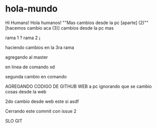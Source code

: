 # hola-mundo
Hi Humans! Hola humanos!
""Mas cambios desde la pc [aparte] (2)""
[hacemos cambio aca (3)]
cambios desde la pc
mas


rama 1 ?
rama 2 ¡

haciendo cambios en la 3ra rama

agregando al master

en linea de comando xd

segunda cambio en comando

AGREGANDO CODIGO DE GITHUB WEB 
a pc ignorando que se cambio cosas desde la web

2do cambio desde web este si
asdf


Cerrando este commit con issue 2

SLO GIT

